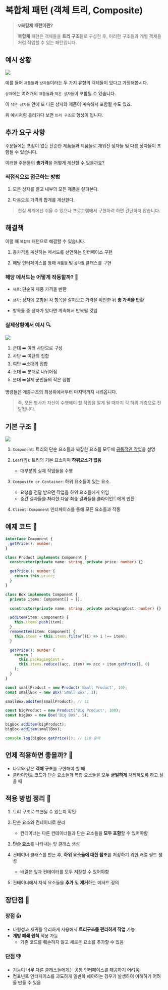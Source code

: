 # 복합체 패턴 (객체 트리, Composite)

> **💡복합체 패턴이란?**
>
> **복합체** 패턴은 객체들을 **트리 구조**들로 구성한 후, 이러한 구조들과 개별 객체들처럼 작업할 수 있는 패턴입니다.

## 예시 상황

![](https://velog.velcdn.com/images/gazagaza/post/72ab6b67-364f-43c5-a69d-c5f404944561/image.png)

예를 들어 `제품들`과 `상자들`이라는 두 가지 유형의 객체들이 있다고 가정해봅시다.

`상자`에는 여러개의 `제품들`과 `작은 상자들`이 포함될 수 있습니다.

이 `작은 상자들` 안에 또 다른 상자와 제품이 계속해서 포함될 수도 있죠.

위 예시처럼 흘러가다 보면 `트리 구조`로 형성이 됩니다.

## 추가 요구 사항

주문들에는 포장이 없는 단순한 제품들과 제품들로 채워진 상자들 및 다른 상자들이 포함될 수 있습니다.

이러한 주문들의 **총가격**을 어떻게 계산할 수 있을까요?

### 직접적으로 접근하는 방법

1. 모든 상자를 열고 내부의 모든 제품을 살펴본다.

2. 다음으로 가격의 합계를 계산한다.

> 현실 세계에선 쉬울 수 있으나 프로그램에서 구현하려 하면 간단하지 않습니다.

## 해결책

이럴 때 `복합체` 패턴으로 해결할 수 있습니다.

1. 총가격을 계산하는 메서드를 선언하는 인터페이스 구현

2. 해당 인터페이스를 통해 `제품들` 및 `상자들` 클래스를 구현

### 해당 메서드는 어떻게 작동할까? 🧐

- `제품`: 단순히 제품 가격을 반환
- `상자`: 상자에 포함된 각 항목을 살펴보고 가격을 확인한 뒤 **총 가격을 반환**

- 항목들 중 상자가 있다면 계속해서 반복될 것임

### 실제상황에서 예시 🔍

![](https://velog.velcdn.com/images/gazagaza/post/35943e32-89d4-4956-b520-fe4be5c697cc/image.png)

1. 군대 ➡️ 여러 사단으로 구성
2. 사단 ➡️ 여단의 집합
3. 여단 ➡️소대의 집합
4. 소대 ➡️ 분대로 나뉘어짐
5. 분대 ➡️실제 군인들의 작은 집합

명령들은 계층구조의 최상위에서부터 마지막까지 내려옵니다.

> 즉, 모든 병사가 자신이 수행해야 할 작업을 알게 될 때까지 각 하위 계층으로 전달됩니다.

## 기본 구조 📂

![](https://velog.velcdn.com/images/gazagaza/post/8ab409f9-01ae-4757-9ced-d516dd9bb914/image.png)

1. `Component`: 트리의 단순 요소들과 복잡한 요소들 모두에 <U>공통적인 작업</U>을 설명

2. `Leaf`(잎): 트리의 기본 요소이며 **하위요소가 없음**

   - 대부분의 실제 작업들을 수행

3. `Composite or Container`: 하위 요소들이 있는 요소.

   - 요청을 전달 받으면 작업을 하위 요소들에게 위임
   - 중간 결과들을 처리한 다음 최종 결과들을 클라이언트에게 반환

4. `Client`: `Component` 인터페이스를 통해 모든 요소들과 작동

## 예제 코드 📖

```typescript
interface Component {
  getPrice(): number;
}

class Product implements Component {
  constructor(private name: string, private price: number) {}

  getPrice(): number {
    return this.price;
  }
}

class Box implements Component {
  private items: Component[] = [];

  constructor(private name: string, private packagingCost: number) {}

  addItem(item: Component) {
    this.items.push(item);
  }
  removeItem(item: Component) {
    this.items = this.items.filter((i) => i !== item);
  }

  getPrice(): number {
    return (
      this.packagingCost +
      this.items.reduce((acc, item) => acc + item.getPrice(), 0)
    );
  }
}

const smallProduct = new Product('Small Product', 10);
const smallBox = new Box('Small Box', 1);

smallBox.addItem(smallProduct); // 11

const bigProduct = new Product('Big Product', 100);
const bigBox = new Box('Big Box', 5);

bigBox.addItem(bigProduct);
bigBox.addItem(smallBox);

console.log(bigBox.getPrice()); // 116 출력
```

## 언제 적용하면 좋을까? 🧐

- 나무와 같은 **객체 구조**를 구현해야 할 때
- 클라이언트 코드가 단순 요소들과 복합 요소들을 모두 **균일하게** 처리하도록 하고 싶을 때

## 적용 방법 정리 📕

1. 트리 구조로 표현될 수 있는지 확인

2. 단순 요소와 컨테이너로 분리

   - 컨테이너는 다른 컨테이너들과 단순 요소들을 **모두 포함**할 수 있어야함

3. **단순 요소**를 나타내는 잎 클래스 생성

4. 컨테이너 클래스를 만든 후, **하위 요소들에 대한 참조**를 저장하기 위한 배열 필드 생성

   - 배열은 잎과 컨테이터를 모두 저장할 수 있어야함

5. 컨테이너에서 자식 요소들을 **추가** 및 **제거**하는 메서드 정의

## 장단점 💫

### 장점 👍

- 다형성과 재귀를 유리하게 사용해서 **트리구조를 편리하게 작업** 가능
- **개방 폐쇄 원칙** 적용 가능
  - 기존 코드를 훼손하지 않고 새로운 요소를 추가할 수 있음

### 단점 👎

- 기능이 너무 다른 클래스들에게는 공통 인터페이스를 제공하기 어려움
- 컴포넌트 인터페이스를 과도하게 일반화 해야하는 경우가 발생하여 이해하기 어려울 만들 수 있음
